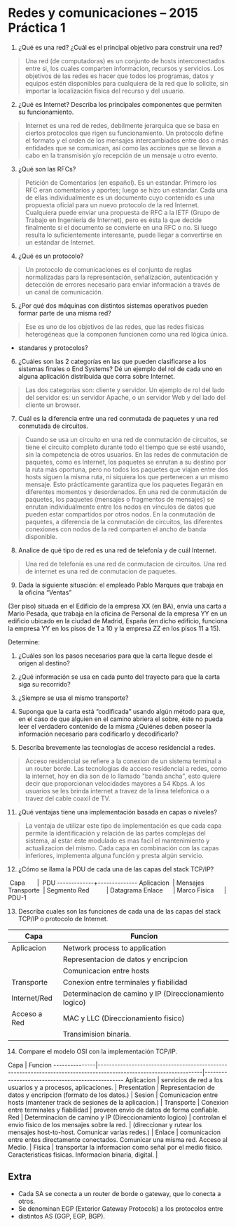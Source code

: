Redes y comunicaciones – 2015 Práctica 1
========================================


1. ¿Qué es una red? ¿Cuál es el principal objetivo para construir una red?

  > Una red (de computadoras) es un conjunto de hosts interconectados entre si,
  > los cuales comparten informacion, recursos y servicios. Los objetivos de
  > las redes es hacer que todos los programas, datos y equipos estén
  > disponibles para cualquiera de la red que lo solicite, sin importar la
  > localización física del recurso y del usuario.

2. ¿Qué es Internet? Describa los principales componentes que permiten su
funcionamiento.

  > Internet es una red de redes, debilmente jerarquica que se basa en ciertos
  > protocolos que rigen su funcionamiento. Un protocolo define el formato y el
  > orden de los mensajes intercambiados entre dos o más entidades que se
  > comunican, así como las acciones que se llevan a cabo en la transmisión y/o
  > recepción de un mensaje u otro evento.

  <!-- tcp/ip, routers... -->
  <!-- &#45; hardware? -->

3. ¿Qué son las RFCs?

  > Petición de Comentarios (en español). Es un estandar. Primero los RFC eran
  > comentarios y aportes; luego se hizo un estandar. Cada una de ellas
  > individualmente es un documento cuyo contenido es una propuesta oficial
  > para un nuevo protocolo de la red Internet. Cualquiera puede enviar una
  > propuesta de RFC a la IETF (Grupo de Trabajo en Ingeniería de Internet),
  > pero es ésta la que decide finalmente si el documento se convierte en una
  > RFC o no. Si luego resulta lo suficientemente interesante, puede llegar a
  > convertirse en un estándar de Internet.

4. ¿Qué es un protocolo?

  > Un protocolo de comunicaciones es el conjunto de reglas normalizadas para
  > la representación, señalización, autenticación y detección de errores
  > necesario para enviar información a través de un canal de comunicación.

5. ¿Por qué dos máquinas con distintos sistemas operativos pueden formar parte
de una misma red?

  > Ese es uno de los objetivos de las redes, que las redes físicas
  > heterogéneas que la componen funcionen como una red lógica única.

  - standares y protocolos?

6. ¿Cuáles son las 2 categorías en las que pueden clasificarse a los sistemas
finales o End Systems? Dé un ejemplo del rol de cada uno en alguna aplicación
distribuida que corra sobre Internet.

  > Las dos categorias son: cliente y servidor. Un ejemplo de rol del lado del
  > servidor es: un servidor Apache, o un servidor Web y del lado del cliente
  > un browser.

7. Cuál es la diferencia entre una red conmutada de paquetes y una red
conmutada de circuitos.

  > Cuando se usa un circuito en una red de conmutación de circuitos, se tiene
  > el circuito completo durante todo el tiempo que se esté usando, sin la
  > competencia de otros usuarios. En las redes de conmutación de paquetes,
  > como es Internet, los paquetes se enrutan a su destino por la ruta más
  > oportuna, pero no todos los paquetes que viajan entre dos hosts siguen la
  > misma ruta, ni siquiera los que pertenecen a un mismo mensaje. Esto
  > prácticamente garantiza que los paquetes llegarán en diferentes momentos y
  > desordenados. En una red de conmutación de paquetes, los paquetes (mensajes
  > o fragmentos de mensajes) se enrutan individualmente entre los nodos en
  > vínculos de datos que pueden estar compartidos por otros nodos. En la
  > conmutación de paquetes, a diferencia de la conmutación de circuitos, las
  > diferentes conexiones con nodos de la red comparten el ancho de banda
  > disponible.

8. Analice de qué tipo de red es una red de telefonía y de cuál Internet.

  > Una red de telefonía es una red de conmutacion de circuitos.
  > Una red de internet es una red de conmutacion de paquetes.

9. Dada la siguiente situación: el empleado Pablo Marques que trabaja en la
oficina “Ventas”

  (3er piso) situada en el Edificio de la empresa XX (en BA), envía una carta a
  Mario Pesada, que trabaja en la oficina de Personal de la empresa YY en un
  edificio ubicado en la ciudad de Madrid, España (en dicho edificio, funciona la
  empresa YY en los pisos de 1 a 10 y la empresa ZZ en los pisos 11 a 15).

  Determine:

  1. ¿Cuáles son los pasos necesarios para que la carta llegue desde el origen
  al destino?

  2. ¿Qué información se usa en cada punto del trayecto para que la carta siga
  su recorrido?

  3. ¿Siempre se usa el mismo transporte?

  4. Suponga que la carta está “codificada” usando algún método para que, en el
  caso de que alguien en el camino abriera el sobre, éste no pueda leer el
  verdadero contenido de la misma ¿Quiénes deben poseer la información
  necesario para codificarlo y decodificarlo?

10. Describa brevemente las tecnologías de acceso residencial a redes.

  > Acceso residencial se refiere a la conexion de un sistema terminal a un
  > router borde. Las tecnologias de acceso residencial a redes, como la
  > internet, hoy en dia son de lo llamado "banda ancha", esto quiere decir que
  > proporcionan velocidades mayores a 54 Kbps. A los usuarios se les brinda
  > internet a travez de la linea telefonica o a travez del cable coaxil de TV.

11. ¿Qué ventajas tiene una implementación basada en capas o niveles?

  > La ventaja de utilizar este tipo de implementación es que cada capa permite
  > la identificación y relación de las partes complejas del sistema, al estar
  > éste modulado es mas facil el mantenimiento y actualizacion del mismo. Cada
  > capa en combinación con las capas inferiores, implementa alguna función y
  > presta algún servicio.

12. ¿Cómo se llama la PDU de cada una de las capas del stack TCP/IP?


   Capa        |  PDU
  -------------+--------------
  Aplicacion   | Mensajes
  Transporte   | Segmento
  Red          | Datagrama
  Enlace       | Marco
  Fisica       | PDU-1   

13. Describa cuales son las funciones de cada una de las capas del stack TCP/IP
o protocolo de Internet.

  Capa         | Funcion
  -------------|-------------------------------------------------------
  Aplicacion   | Network process to application
               | Representacion de datos y encripcion
               | Comunicacion entre hosts
  Transporte   | Conexion entre terminales y fiabilidad
  Internet/Red | Determinacion de camino y IP (Direccionamiento logico)
  Acceso a Red | MAC y LLC (Direccionamiento fisico)
               | Transimision binaria.

14. Compare el modelo OSI con la implementación TCP/IP.

  Capa           | Funcion
  ---------------|-------------------------------------------------------------------------------------------------------------------|-------------------------------------------------
  Aplicacion     | servicios de red a los usuarios y a procesos, aplicaciones.                                                       |
  Presentation   | Representacion de datos y encripcion (formato de los datos.)                                                      |
  Sesion         | Comunicacion entre hosts (mantener track de sesiones de la aplicacion.)                                           |
  Transporte     | Conexion entre terminales y fiabilidad                                                                            | proveen envio de datos de forma confiable.
  Red            | Determinacion de camino y IP (Direccionamiento logico)                                                            | controlan el envio fisico de los mensajes sobre la red.
                 | (direccionar y rutear los mensajes host-to-host. Comunicar varias redes.)                                         |
  Enlace         | comunicacion entre entes directamente conectados. Comunicar una misma red. Acceso al Medio.                       |
  Fisica         | transportar la informacion como señal por el medio fisico. Caracteristicas fisicas. Informacion binaria, digital. |


Extra
-----

  - Cada SA se conecta a un router de borde o gateway, que lo conecta a otros.
  - Se denominan EGP (Exterior Gateway Protocols) a los protocolos entre
  - distintos AS (GGP, EGP, BGP).
